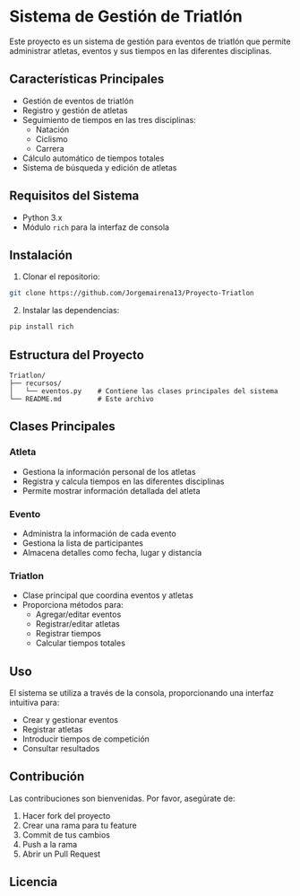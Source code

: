 # Sistema de Gestión de Triatlón

Este proyecto es un sistema de gestión para eventos de triatlón que permite administrar atletas, eventos y sus tiempos en las diferentes disciplinas.

## Características Principales

- Gestión de eventos de triatlón
- Registro y gestión de atletas
- Seguimiento de tiempos en las tres disciplinas:
  - Natación
  - Ciclismo
  - Carrera
- Cálculo automático de tiempos totales
- Sistema de búsqueda y edición de atletas

## Requisitos del Sistema

- Python 3.x
- Módulo `rich` para la interfaz de consola

## Instalación

1. Clonar el repositorio:
```bash
git clone https://github.com/Jorgemairena13/Proyecto-Triatlon
```

2. Instalar las dependencias:
```bash
pip install rich
```

## Estructura del Proyecto

```
Triatlon/
├── recursos/
│   └── eventos.py    # Contiene las clases principales del sistema
└── README.md         # Este archivo
```

## Clases Principales

### Atleta
- Gestiona la información personal de los atletas
- Registra y calcula tiempos en las diferentes disciplinas
- Permite mostrar información detallada del atleta

### Evento
- Administra la información de cada evento
- Gestiona la lista de participantes
- Almacena detalles como fecha, lugar y distancia

### Triatlon
- Clase principal que coordina eventos y atletas
- Proporciona métodos para:
  - Agregar/editar eventos
  - Registrar/editar atletas
  - Registrar tiempos
  - Calcular tiempos totales

## Uso

El sistema se utiliza a través de la consola, proporcionando una interfaz intuitiva para:
- Crear y gestionar eventos
- Registrar atletas
- Introducir tiempos de competición
- Consultar resultados

## Contribución

Las contribuciones son bienvenidas. Por favor, asegúrate de:
1. Hacer fork del proyecto
2. Crear una rama para tu feature 
3. Commit de tus cambios 
4. Push a la rama 
5. Abrir un Pull Request

## Licencia


